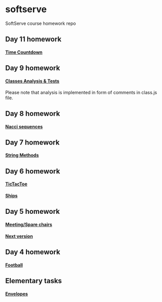 # softserve
SoftServe course homework repo

 ## Day 11 homework
  #### [Time Countdown](https://github.com/margaretgerman/softserve/tree/master/nasaTime.js " link")
 ## Day 9 homework
  #### [Classes Analysis & Tests](https://github.com/margaretgerman/softserve/tree/master/Classes%20Analysis " link")
  Please note that analysis is implemented in form of comments in class.js file.
 ## Day 8 homework
  #### [Nacci sequences](https://github.com/margaretgerman/softserve/blob/master/nacciSequences.js " link")
 ## Day 7 homework
  #### [String Methods](https://github.com/margaretgerman/softserve/blob/master/stringMethods.js " link")
## Day 6 homework
  #### [TicTacToe](https://github.com/margaretgerman/softserve/blob/master/TicTacToe.js " link")
   #### [Ships](https://github.com/margaretgerman/softserve/blob/master/ships.js " link")
## Day 5 homework

 #### [Meeting/Spare chairs](https://github.com/margaretgerman/softserve/blob/master/meeting-chairs.js " link")
   ####  [Next version](https://github.com/margaretgerman/softserve/blob/master/nextVersion.js " link")


## Day 4 homework
  #### [Football](https://github.com/margaretgerman/softserve/blob/master/football.js " link")



## Elementary tasks
 #### [Envelopes](https://github.com/margaretgerman/softserve/blob/master/rectangles.js " link")
